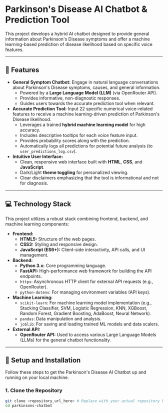 # Parkinson's Disease AI Chatbot & Prediction Tool

This project develops a hybrid AI chatbot designed to provide general information about Parkinson's Disease symptoms and offer a machine learning-based prediction of disease likelihood based on specific voice features.

---

## 🌟 Features

- **General Symptom Chatbot:** Engage in natural language conversations about Parkinson's Disease symptoms, causes, and general information.
  - Powered by a **Large Language Model (LLM)** (via OpenRouter API).
  - Provides informative, non-diagnostic responses.
  - Guides users towards the accurate prediction tool when relevant.
- **Accurate Prediction Tool:** Input 22 specific numerical voice-related features to receive a machine learning-driven prediction of Parkinson's Disease likelihood.
  - Leverages a trained **hybrid machine learning model** for high accuracy.
  - Includes descriptive tooltips for each voice feature input.
  - Provides probability scores along with the prediction.
  - Automatically logs all predictions for potential future analysis (to `user_predictions_log.csv`).
- **Intuitive User Interface:**
  - Clean, responsive web interface built with **HTML**, **CSS**, and **JavaScript**.
  - Dark/Light **theme toggling** for personalized viewing.
  - Clear disclaimers emphasizing that the tool is informational and not for diagnosis.

---

## 💻 Technology Stack

This project utilizes a robust stack combining frontend, backend, and machine learning components:

- **Frontend:**
  - **HTML5:** Structure of the web pages.
  - **CSS3:** Styling and responsive design.
  - **JavaScript (ES6+):** Client-side interactivity, API calls, and UI management.
- **Backend:**
  - **Python 3.x:** Core programming language.
  - **FastAPI:** High-performance web framework for building the API endpoints.
  - `httpx`: Asynchronous HTTP client for external API requests (e.g., OpenRouter).
  - `python-dotenv`: For managing environment variables (API keys).
- **Machine Learning:**
  - `scikit-learn`: For machine learning model implementation (e.g., Stacking Classifier, SVM, Logistic Regression, KNN, XGBoost, Random Forest, Gradient Boosting, AdaBoost, Neural Network).
  - `pandas`: Data manipulation and analysis.
  - `joblib`: For saving and loading trained ML models and data scalers.
- **External API:**
  - **OpenRouter API:** Used to access various Large Language Models (LLMs) for the general chatbot functionality.

---

## 🚀 Setup and Installation

Follow these steps to get the Parkinson's Disease AI Chatbot up and running on your local machine.

### 1. Clone the Repository

```bash
git clone <repository_url_here> # Replace with your actual repository URL
cd parkinsons-chatbot
```

